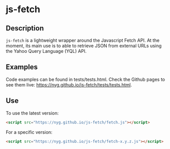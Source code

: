 # js-fetch
## Description

`js-fetch` is a lightweight wrapper around the Javascript Fetch API. At the moment, its main use is to able to retrieve JSON from external URLs using the Yahoo Query Language (YQL) API.

## Examples

Code examples can be found in tests/tests.html. Check the Github pages to see them live: https://nyg.github.io/js-fetch/tests/tests.html.

## Use

To use the latest version:

```html
<script src="https://nyg.github.io/js-fetch/fetch.js"></script>
```

For a specific version:

```html
<script src="https://nyg.github.io/js-fetch/fetch-x.y.z.js"></script>
```
